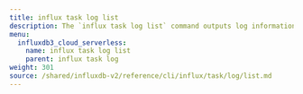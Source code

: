 ```yaml
---
title: influx task log list
description: The `influx task log list` command outputs log information related to a task.
menu:
  influxdb3_cloud_serverless:
    name: influx task log list
    parent: influx task log
weight: 301
source: /shared/influxdb-v2/reference/cli/influx/task/log/list.md
---
```


<!-- The content of this file is at 
// SOURCE content/shared/influxdb-v2/reference/cli/influx/task/log/list.md-->
